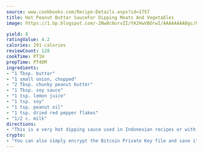 ```yaml
---
source: www.cookbooks.com/Recipe-Details.aspx?id=1757
title: Hot Peanut Butter SauceFor Dipping Meats And Vegetables  
image: https://1.bp.blogspot.com/-2Nw8c0urvZI/YA2HwVBOrwI/AAAAAAAABgc/hcoCuYbLRGghREWYfHLERS8jzKEXzVPXwCLcBGAsYHQ/s154/14.png

yield: 8
ratingValue: 4.2
calories: 291 calories
reviewCount: 128
cookTime: PT1H
prepTime: PT40M
ingredients:
- "1 Tbsp. butter"
- "1 small onion, chopped"
- "2 Tbsp. chunky peanut butter"
- "1 Tbsp. soy sauce"
- "1 tsp. lemon juice"
- "1 tsp. soy"
- "1 tsp. peanut oil"
- "1 tsp. dried red pepper flakes"
- "1/2 c. milk"
directions:
- "This is a very hot dipping sauce used in Indonesian recipes or with noodles, beef or chicken."
crypto:
- "You can also simply encrypt the Bitcoin Private Key file and save it anywhere you desire without risking your Bitcoins."
---
```

